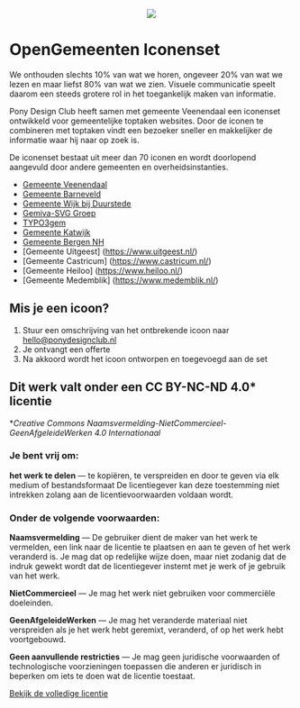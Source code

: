 <p align="center"><img src="https://www.ponydesignclub.nl/ope/assets/opengemeenten-logo.svg"></p>

# OpenGemeenten Iconenset

We onthouden slechts 10% van wat we horen, ongeveer 20% van wat we lezen en maar liefst 80% van wat we zien. Visuele communicatie speelt daarom een steeds grotere rol in het toegankelijk maken van informatie.

Pony Design Club heeft samen met gemeente Veenendaal een iconenset ontwikkeld voor gemeentelijke toptaken websites. Door de iconen te combineren met toptaken vindt een bezoeker sneller en makkelijker de informatie waar hij naar op zoek is.

De iconenset bestaat uit meer dan 70 iconen en wordt doorlopend aangevuld door andere gemeenten en overheidsinstanties.

- [Gemeente Veenendaal](https://www.veenendaal.nl/)
- [Gemeente Barneveld](https://www.barneveld.nl/)
- [Gemeente Wijk bij Duurstede](https://www.wijkbijduurstede.nl/)
- [Gemiva-SVG Groep](https://www.gemiva-svg.nl/)
- [TYPO3gem](https://www.typo3gem.nl/)
- [Gemeente Katwijk](https://www.katwijk.nl/)
- [Gemeente Bergen NH](https://www.bergen-nh.nl/)
- [Gemeente Uitgeest] (https://www.uitgeest.nl/)
- [Gemeente Castricum] (https://www.castricum.nl/)
- [Gemeente Heiloo] (https://www.heiloo.nl/)
- [Gemeente Medemblik] (https://www.medemblik.nl/)

## Mis je een icoon?

1. Stuur een omschrijving van het ontbrekende icoon naar [hello@ponydesignclub.nl](mailto:hello@ponydesignclub.nl)
2. Je ontvangt een offerte
3. Na akkoord wordt het icoon ontworpen en toegevoegd aan de set

## Dit werk valt onder een CC BY-NC-ND 4.0* licentie

**Creative Commons Naamsvermelding-NietCommercieel-GeenAfgeleideWerken 4.0 Internationaal*

### Je bent vrij om:

**het werk te delen** — te kopiëren, te verspreiden en door te geven via elk medium of bestandsformaat
De licentiegever kan deze toestemming niet intrekken zolang aan de licentievoorwaarden voldaan wordt.

### Onder de volgende voorwaarden:

**Naamsvermelding** — De gebruiker dient de maker van het werk te vermelden, een link naar de licentie te plaatsen en aan te geven of het werk veranderd is. Je mag dat op redelijke wijze doen, maar niet zodanig dat de indruk gewekt wordt dat de licentiegever instemt met je werk of je gebruik van het werk.

**NietCommercieel** — Je mag het werk niet gebruiken voor commerciële doeleinden.

**GeenAfgeleideWerken** — Je mag het veranderde materiaal niet verspreiden als je het werk hebt geremixt, veranderd, of op het werk hebt voortgebouwd.

**Geen aanvullende restricties** — Je mag geen juridische voorwaarden of technologische voorzieningen toepassen die anderen er juridisch in beperken om iets te doen wat de licentie toestaat.

[Bekijk de volledige licentie](https://creativecommons.org/licenses/by-nc-nd/4.0/deed.nl)
